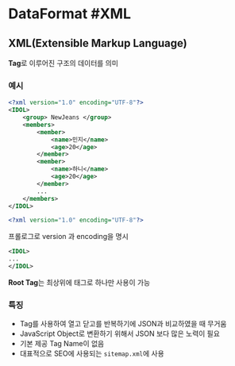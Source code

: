 # DataFormat #XML

## XML(Extensible Markup Language)

**Tag**로 이루어진 구조의 데이터를 의미

### 예시

```XML
<?xml version="1.0" encoding="UTF-8"?>
<IDOL>
    <group> NewJeans </group>
    <members>
        <member>
            <name>민지</name>
            <age>20</age>
        </member>
        <member>
            <name>하니</name>
            <age>20</age>
        </member>
        ...
    </members>
</IDOL>
```

```XML
<?xml version="1.0" encoding="UTF-8"?>
```

프롤로그로 version 과 encoding을 명시

```XML
<IDOL>
...
</IDOL>
```

**Root Tag**는 최상위에 태그로 하나만 사용이 가능

### 특징

- Tag를 사용하여 열고 닫고를 반복하기에 JSON과 비교하였을 때 무거움
- JavaScript Object로 변환하기 위해서 JSON 보다 많은 노력이 필요
- 기본 제공 Tag Name이 없음
- 대표적으로 SEO에 사용되는 `sitemap.xml`에 사용
